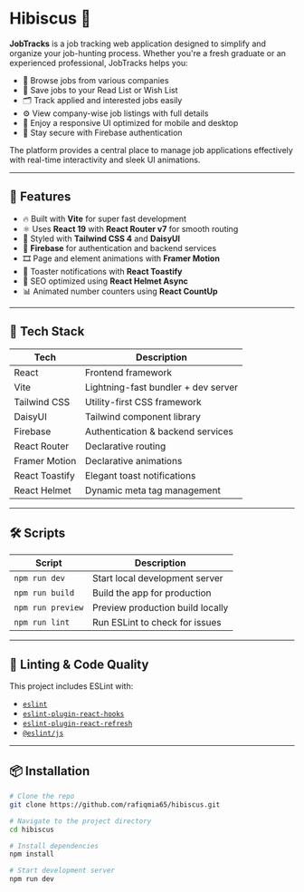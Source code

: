 # Hibiscus 🌺

**JobTracks** is a job tracking web application designed to simplify and organize your job-hunting process. Whether you're a fresh graduate or an experienced professional, JobTracks helps you:

- 🔎 Browse jobs from various companies
- 💾 Save jobs to your Read List or Wish List
- 🗂️ Track applied and interested jobs easily
- ⚙️ View company-wise job listings with full details
- 📱 Enjoy a responsive UI optimized for mobile and desktop
- 🔐 Stay secure with Firebase authentication



The platform provides a central place to manage job applications effectively with real-time interactivity and sleek UI animations.

---

## 🚀 Features

- 🔥 Built with **Vite** for super fast development
- ⚛️ Uses **React 19** with **React Router v7** for smooth routing
- 🎨 Styled with **Tailwind CSS 4** and **DaisyUI**
- 🔐 **Firebase** for authentication and backend services
- 🎞️ Page and element animations with **Framer Motion**
- 🔔 Toaster notifications with **React Toastify**
- 🧠 SEO optimized using **React Helmet Async**
- 📊 Animated number counters using **React CountUp**

---

## 📁 Tech Stack

| Tech           | Description                         |
| -------------- | ----------------------------------- |
| React          | Frontend framework                  |
| Vite           | Lightning-fast bundler + dev server |
| Tailwind CSS   | Utility-first CSS framework         |
| DaisyUI        | Tailwind component library          |
| Firebase       | Authentication & backend services   |
| React Router   | Declarative routing                 |
| Framer Motion  | Declarative animations              |
| React Toastify | Elegant toast notifications         |
| React Helmet   | Dynamic meta tag management         |

---

## 🛠️ Scripts

| Script            | Description                      |
| ----------------- | -------------------------------- |
| `npm run dev`     | Start local development server   |
| `npm run build`   | Build the app for production     |
| `npm run preview` | Preview production build locally |
| `npm run lint`    | Run ESLint to check for issues   |

---

## 🧪 Linting & Code Quality

This project includes ESLint with:

- [`eslint`](https://eslint.org/)
- [`eslint-plugin-react-hooks`](https://www.npmjs.com/package/eslint-plugin-react-hooks)
- [`eslint-plugin-react-refresh`](https://www.npmjs.com/package/eslint-plugin-react-refresh)
- [`@eslint/js`](https://www.npmjs.com/package/@eslint/js)

---

## 📦 Installation

```bash
# Clone the repo
git clone https://github.com/rafiqmia65/hibiscus.git

# Navigate to the project directory
cd hibiscus

# Install dependencies
npm install

# Start development server
npm run dev

```
